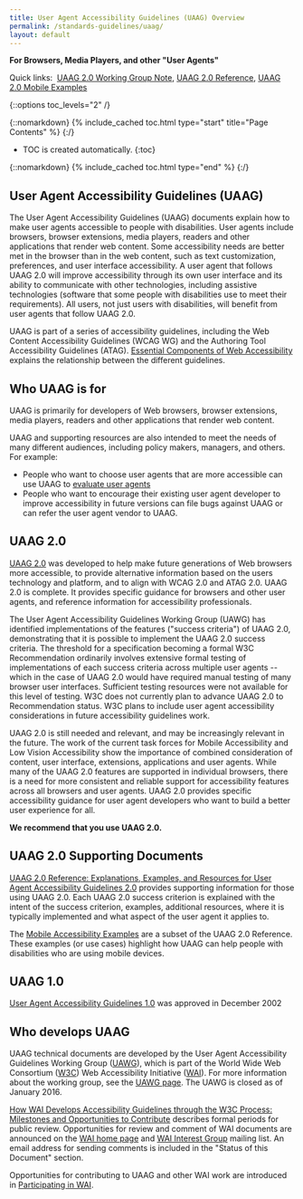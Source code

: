 ```yaml
---
title: User Agent Accessibility Guidelines (UAAG) Overview
permalink: /standards-guidelines/uaag/
layout: default
---
```


**For Browsers, Media Players, and other "User Agents"**

Quick links:  [UAAG 2.0 Working Group
Note](http://www.w3.org/TR/UAAG20/), [UAAG 2.0
Reference](https://www.w3.org/TR/UAAG20-Reference/), [UAAG 2.0 Mobile
Examples](https://www.w3.org/TR/2015/NOTE-UAAG20-Reference-20151215/mobile.html)

{::options toc_levels="2" /}

{::nomarkdown}
{% include_cached toc.html type="start" title="Page Contents" %}
{:/}

-   TOC is created automatically.
{:toc}

{::nomarkdown}
{% include_cached toc.html type="end" %}
{:/}

## User Agent Accessibility Guidelines (UAAG)

The User Agent Accessibility Guidelines (UAAG) documents explain how to
make user agents accessible to people with disabilities. User agents
include browsers, browser extensions, media players, readers and other
applications that render web content. Some accessibility needs are
better met in the browser than in the web content, such as text
customization, preferences, and user interface accessibility. A user
agent that follows UAAG 2.0 will improve accessibility through its own
user interface and its ability to communicate with other technologies,
including assistive technologies (software that some people with
disabilities use to meet their requirements). All users, not just users
with disabilities, will benefit from user agents that follow UAAG 2.0.

UAAG is part of a series of accessibility guidelines, including the Web
Content Accessibility Guidelines (WCAG WG) and the Authoring Tool
Accessibility Guidelines (ATAG). [Essential Components of Web
Accessibility](http://www.w3.org/WAI/intro/components) explains the
relationship between the different guidelines.

## Who UAAG is for

UAAG is primarily for developers of Web browsers, browser extensions,
media players, readers and other applications that render web content.

UAAG and supporting resources are also intended to meet the needs of
many different audiences, including policy makers, managers, and others.
For example:

-   People who want to choose user agents that are more accessible can
    use UAAG to [evaluate user
    agents](http://www.w3.org/WAI/UA/2001/10/eval)
-   People who want to encourage their existing user agent developer to
    improve accessibility in future versions can file bugs against UAAG
    or can refer the user agent vendor to UAAG.

## UAAG 2.0

[UAAG 2.0](http://www.w3.org/TR/UAAG20/) was developed to help make
future generations of Web browsers more accessible, to provide
alternative information based on the users technology and platform, and
to align with WCAG 2.0 and ATAG 2.0. UAAG 2.0 is complete. It provides
specific guidance for browsers and other user agents, and reference
information for accessibility professionals.

The User Agent Accessibility Guidelines Working Group (UAWG) has
identified implementations of the features ("success criteria") of UAAG
2.0, demonstrating that it is possible to implement the UAAG 2.0 success
criteria. The threshold for a specification becoming a formal W3C
Recommendation ordinarily involves extensive formal testing of
implementations of each success criteria across multiple user agents --
which in the case of UAAG 2.0 would have required manual testing of many
browser user interfaces. Sufficient testing resources were not available
for this level of testing. W3C does not currently plan to advance UAAG
2.0 to Recommendation status. W3C plans to include user agent
accessibility considerations in future accessibility guidelines work.

UAAG 2.0 is still needed and relevant, and may be increasingly relevant
in the future. The work of the current task forces for Mobile
Accessibility and Low Vision Accessibility show the importance of
combined consideration of content, user interface, extensions,
applications and user agents. While many of the UAAG 2.0 features are
supported in individual browsers, there is a need for more consistent
and reliable support for accessibility features across all browsers and
user agents. UAAG 2.0 provides specific accessibility guidance for user
agent developers who want to build a better user experience for all.

**We recommend that you use UAAG 2.0.**

## UAAG 2.0 Supporting Documents

[UAAG 2.0 Reference: Explanations, Examples, and Resources for User
Agent Accessibility Guidelines
2.0](http://www.w3.org/TR/UAAG20-Reference/) provides supporting
information for those using UAAG 2.0. Each UAAG 2.0 success criterion is
explained with the intent of the success criterion, examples, additional
resources, where it is typically implemented and what aspect of the user
agent it applies to.

The [Mobile Accessibility
Examples](https://www.w3.org/TR/2015/NOTE-UAAG20-Reference-20151215/mobile.html)
are a subset of the UAAG 2.0 Reference. These examples (or use cases)
highlight how UAAG can help people with disabilities who are using
mobile devices.

## UAAG 1.0

[User Agent Accessibility Guidelines 1.0](http://www.w3.org/TR/UAAG10/)
was approved in December 2002

## Who develops UAAG

UAAG technical documents are developed by the User Agent Accessibility
Guidelines Working Group ([UAWG](http://www.w3.org/WAI/UA/)), which is
part of the World Wide Web Consortium ([W3C](http://www.w3.org)) Web
Accessibility Initiative ([WAI](http://www.w3.org/WAI/)). For more
information about the working group, see the [UAWG
page](http://www.w3.org/WAI/UA/). The UAWG is closed as of January 2016.

[How WAI Develops Accessibility Guidelines through the W3C Process:
Milestones and Opportunities to
Contribute](http://www.w3.org/WAI/intro/w3c-process) describes formal
periods for public review. Opportunities for review and comment of WAI
documents are announced on the [WAI home page](http://www.w3.org/WAI/)
and [WAI Interest Group](http://www.w3.org/WAI/IG/) mailing list. An
email address for sending comments is included in the "Status of this
Document" section.

Opportunities for contributing to UAAG and other WAI work are introduced
in [Participating in WAI](http://www.w3.org/WAI/participation).

